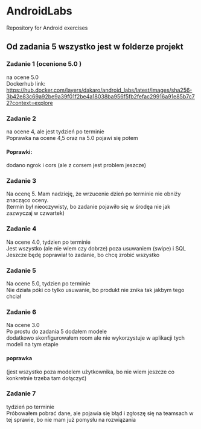 # AndroidLabs
Repository for Android exercises

## Od zadania 5 wszystko jest w folderze projekt

### Zadanie 1 (ocenione 5.0 ) 
na ocene 5.0 \
Dockerhub link: https://hub.docker.com/layers/dakaro/android_labs/latest/images/sha256-3b42e83c69a92be9a39f01f2be4a18038ba956f5fb2fefac29916a91e85b7c72?context=explore

### Zadanie 2
na ocene 4, ale jest tydzień po terminie \
Poprawka na ocene 4,5 oraz na 5.0 pojawi się potem 
#### Poprawki:  
dodano ngrok i cors (ale z corsem jest problem jeszcze)

### Zadanie 3
Na ocenę 5. Mam nadzieję, że wrzucenie dzień po terminie nie obniży znacząco oceny. \
(termin był nieoczywisty, bo zadanie pojawiło się w środęa nie jak zazwyczaj w czwartek)

### Zadanie 4 
Na ocene 4.0, tydzien po terminie \
Jest wszystko (ale nie wiem czy dobrze) poza usuwaniem (swipe) i SQL \
Jeszcze będę poprawiał to zadanie, bo chcę zrobić wszystko

### Zadanie 5
Na ocene 5.0, tydzien po terminie \
Nie działa póki co tylko usuwanie, bo produkt nie znika tak jakbym tego chciał 

### Zadanie 6
Na ocene 3.0 \
Po prostu do zadania 5 dodałem modele     
dodatkowo skonfigurowałem room ale nie wykorzystuje w aplikacji tych modeli na tym etapie
#### poprawka
(jest wszystko poza modelem użytkownika, bo nie wiem jeszcze co konkretnie trzeba tam dołączyć)  
   
### Zadanie 7 
tydzień po terminie   
Próbowałem pobrać dane, ale pojawia się błąd i zgłoszę się na teamsach w tej sprawie, bo nie mam już pomysłu na rozwiązania
